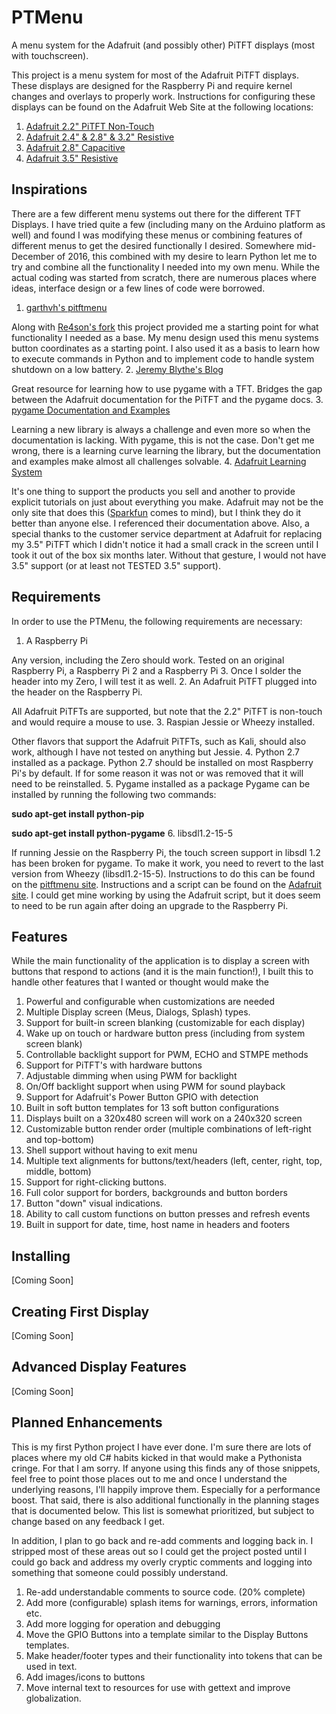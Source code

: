 # PTMenu

A menu system for the Adafruit (and possibly other) PiTFT displays (most with touchscreen).

This project is a menu system for most of the Adafruit PiTFT displays. These displays are designed for the Raspberry Pi and require kernel changes and overlays to properly work. Instructions for configuring these displays can be found on the Adafruit Web Site at the following locations:

1. [Adafruit 2.2" PiTFT Non-Touch](https://learn.adafruit.com/adafruit-2-2-pitft-hat-320-240-primary-display-for-raspberry-pi/easy-install?view=all)
2. [Adafruit 2.4" & 2.8" & 3.2" Resistive](https://learn.adafruit.com/adafruit-pitft-28-inch-resistive-touchscreen-display-raspberry-pi/downloads?view=all)
3. [Adafruit 2.8" Capacitive](https://learn.adafruit.com/adafruit-2-8-pitft-capacitive-touch/easy-install?view=all)
4. [Adafruit 3.5" Resistive](https://learn.adafruit.com/adafruit-pitft-3-dot-5-touch-screen-for-raspberry-pi/easy-install?view=all)
 
## Inspirations

There are a few different menu systems out there for the different TFT Displays. I have tried quite a few (including many on the Arduino platform as well) and found I was modifying these menus or combining features of different menus to get the desired functionally I desired. Somewhere mid-December of 2016, this combined with my desire to learn Python let me to try and combine all the functionality I needed into my own menu.  While the actual coding was started from scratch, there are numerous places where ideas, interface design or a few lines of code were borrowed.  

1. [garthvh's pitftmenu](https://github.com/garthvh/pitftmenu)

  Along with [Re4son's fork](https://github.com/Re4son/pitftmenu) this project provided me a starting point for what functionality I needed as a base.  My menu design used this menu systems button coordinates as a starting point.  I also used it as a basis to learn how to execute commands in Python and to implement code to handle system shutdown on a low battery.
2. [Jeremy Blythe's Blog](http://jeremyblythe.blogspot.com/2014/09/raspberry-pi-pygame-ui-basics.html)
  
  Great resource for learning how to use pygame with a TFT.  Bridges the gap between the Adafruit documentation for the PiTFT and the pygame docs.
3. [pygame Documentation and Examples](http://www.pygame.org/docs/)
  
  Learning a new library is always a challenge and even more so when the documentation is lacking.  With pygame, this is not the case.  Don't get me wrong, there is a learning curve learning the library, but the documentation and examples make almost all challenges solvable.
4. [Adafruit Learning System](https://learn.adafruit.com/)

  It's one thing to support the products you sell and another to provide explicit tutorials on just about everything you make.  Adafruit may not be the only site that does this ([Sparkfun](learn.sparkfun.com) comes to mind), but I think they do it better than anyone else.  I referenced their documentation above.  Also, a special thanks to the customer service department at Adafruit for replacing my 3.5" PiTFT which I didn't notice it had a small crack in the screen until I took it out of the box six months later.  Without that gesture, I would not have 3.5" support (or at least not TESTED 3.5" support).

## Requirements

In order to use the PTMenu, the following requirements are necessary:

1. A Raspberry Pi
  
  Any version, including the Zero should work.  Tested on an original Raspberry Pi, a Raspberry Pi 2 and a Raspberry Pi 3.  Once I solder the header into my Zero, I will test it as well.
2. An Adafruit PiTFT plugged into the header on the Raspberry Pi.
  
  All Adafruit PiTFTs are supported, but note that the 2.2" PiTFT is non-touch and would require a mouse to use.
3. Raspian Jessie or Wheezy installed.   
  
  Other flavors that support the Adafruit PiTFTs, such as Kali, should also work, although I have not tested on anything but Jessie.
4. Python 2.7 installed as a package.
  Python 2.7 should be installed on most Raspberry Pi's by default.  If for some reason it was not or was removed that it will need to be reinstalled. 
5. Pygame installed as a package
  Pygame can be installed by running the following two commands:
  
  <b>sudo apt-get install python-pip</b>
  
  <b>sudo apt-get install python-pygame</b>
6. libsdl1.2-15-5

  If running Jessie on the Raspberry Pi, the touch screen support in libsdl 1.2 has been broken for pygame.  To make it work, you need to revert to the last version from Wheezy (libsdl1.2-15-5).  Instructions to do this can be found on the [pitftmenu site](https://github.com/garthvh/pitftmenu).  Instructions and a script can be found on the [Adafruit site](https://learn.adafruit.com/adafruit-pitft-28-inch-resistive-touchscreen-display-raspberry-pi/pitft-pygame-tips).  I could get mine working by using the Adafruit script, but it does seem to need to be run again after doing an upgrade to the Raspberry Pi.

## Features

While the main functionality of the application is to display a screen with buttons that respond to actions (and it is the main function!), I built this to handle other features that I wanted or thought would make the 
1. Powerful and configurable when customizations are needed
2. Multiple Display screen (Meus, Dialogs, Splash) types.
3. Support for built-in screen blanking (customizable for each display)
4. Wake up on touch or hardware button press (including from system screen blank)
5. Controllable backlight support for PWM, ECHO and STMPE methods
6. Support for PiTFT's with hardware buttons
7. Adjustable dimming when using PWM for backlight
8. On/Off backlight support when using PWM for sound playback
9. Support for Adafruit's Power Button GPIO with detection
10. Built in soft button templates for 13 soft button configurations
11. Displays built on a 320x480 screen will work on a 240x320 screen
12. Customizable button render order (multiple combinations of left-right and top-bottom)
13. Shell support without having to exit menu
14. Multiple text alignments for buttons/text/headers (left, center, right, top, middle, bottom)
15. Support for right-clicking buttons.
16. Full color support for borders, backgrounds and button borders
17. Button "down" visual indications.
18. Ability to call custom functions on button presses and refresh events
19. Built in support for date, time, host name in headers and footers

## Installing
[Coming Soon]

## Creating First Display
[Coming Soon]

## Advanced Display Features
[Coming Soon]

## Planned Enhancements

This is my first Python project I have ever done.  I'm sure there are lots of places where my old C# habits kicked in that would make a Pythonista cringe.  For that I am sorry.  If anyone using this finds any of those snippets, feel free to point those places out to me and once I understand the underlying reasons, I'll happily improve them.  Especially for a performance boost.  That said, there is also additional functionally in the planning stages that is documented below.  This list is somewhat prioritized, but subject to change based on any feedback I get.

In addition, I plan to go back and re-add comments and logging back in.   I stripped most of these areas out so I could get the project posted until I could go back and address my overly cryptic comments and logging into something that someone could possibly understand.

1. Re-add understandable comments to source code. (20% complete)
2. Add more (configurable) splash items for warnings, errors, information etc.
3. Add more logging for operation and debugging
4. Move the GPIO Buttons into a template similar to the Display Buttons templates.
4. Make header/footer types and their functionality into tokens that can be used in text.
5. Add images/icons to buttons
6. Move internal text to resources for use with gettext and improve globalization.
